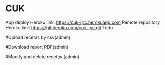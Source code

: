 # CUK
App deploy Heroku link: https://cuk-ipc.herokuapp.com
Remote repository Heroku link: https://git.heroku.com/cuk-ipc.git
Todo

#Upload recetas by csv(admin)

#Download report PDF(admin)

#Modify and delete recetas (admin)

